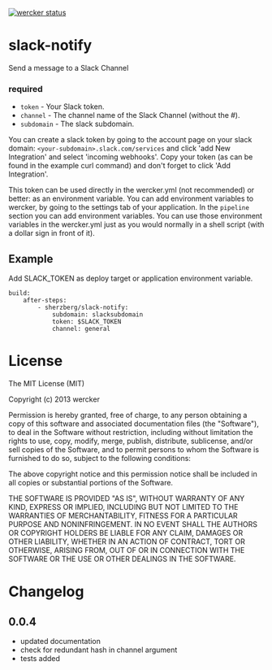 [![wercker status](https://app.wercker.com/status/6077bdbf04300a6412268672fa39e71b/m "wercker status")](https://app.wercker.com/project/bykey/6077bdbf04300a6412268672fa39e71b)

# slack-notify

Send a message to a Slack Channel

### required

* `token` - Your Slack token.
* `channel` - The channel name of the Slack Channel (without the #).
* `subdomain` - The slack subdomain.

You can create a slack token by going to the account page on your slack domain:
`<your-subdomain>.slack.com/services` and click 'add New Integration' and select
'incoming webhooks'. Copy your token (as can be found in the example curl
command) and don't forget to click 'Add Integration'.

This token can be used directly in the wercker.yml (not
recommended) or better: as an environment variable. You can add environment
variables to wercker, by going to the settings tab of your application.
In the `pipeline` section you can add environment variables. You can use
those environment variables in the wercker.yml just as you would normally
in a shell script (with a dollar sign in front of it).

Example
--------

Add SLACK_TOKEN as deploy target or application environment variable.


    build:
        after-steps:
            - sherzberg/slack-notify:
                subdomain: slacksubdomain
                token: $SLACK_TOKEN
                channel: general

# License

The MIT License (MIT)

Copyright (c) 2013 wercker

Permission is hereby granted, free of charge, to any person obtaining a copy of
this software and associated documentation files (the "Software"), to deal in
the Software without restriction, including without limitation the rights to
use, copy, modify, merge, publish, distribute, sublicense, and/or sell copies of
the Software, and to permit persons to whom the Software is furnished to do so,
subject to the following conditions:

The above copyright notice and this permission notice shall be included in all
copies or substantial portions of the Software.

THE SOFTWARE IS PROVIDED "AS IS", WITHOUT WARRANTY OF ANY KIND, EXPRESS OR
IMPLIED, INCLUDING BUT NOT LIMITED TO THE WARRANTIES OF MERCHANTABILITY, FITNESS
FOR A PARTICULAR PURPOSE AND NONINFRINGEMENT. IN NO EVENT SHALL THE AUTHORS OR
COPYRIGHT HOLDERS BE LIABLE FOR ANY CLAIM, DAMAGES OR OTHER LIABILITY, WHETHER
IN AN ACTION OF CONTRACT, TORT OR OTHERWISE, ARISING FROM, OUT OF OR IN
CONNECTION WITH THE SOFTWARE OR THE USE OR OTHER DEALINGS IN THE SOFTWARE.

# Changelog

## 0.0.4
- updated documentation
- check for redundant hash in channel argument
- tests added